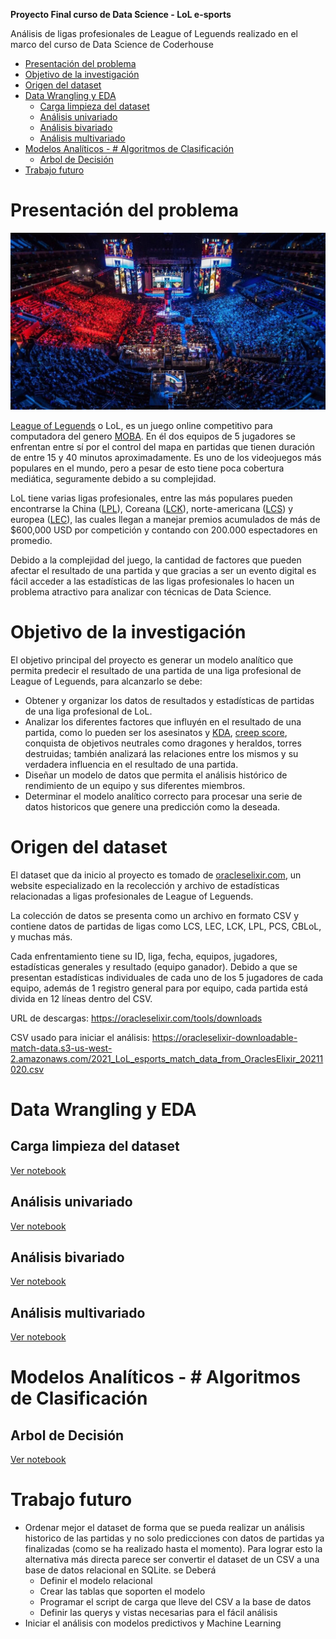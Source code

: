**Proyecto Final curso de Data Science - LoL e-sports**

Análisis de ligas profesionales de League of Leguends realizado en el marco del curso de Data Science de Coderhouse

- [Presentación del problema](#presentación-del-problema)
- [Objetivo de la investigación](#objetivo-de-la-investigación)
- [Origen del dataset](#origen-del-dataset)
- [Data Wrangling y EDA](#data-wrangling-y-eda)
  - [Carga limpieza del dataset](#carga-limpieza-del-dataset)
  - [Análisis univariado](#análisis-univariado)
  - [Análisis bivariado](#análisis-bivariado)
  - [Análisis multivariado](#análisis-multivariado)
- [Modelos Analíticos - # Algoritmos de Clasificación](#modelos-analíticos----algoritmos-de-clasificación)
  - [Arbol de Decisión](#arbol-de-decisión)
- [Trabajo futuro](#trabajo-futuro)

# Presentación del problema

![League of Legends E-sports](Images/lol-worlds.jpg)

[League of Leguends](https://es.wikipedia.org/wiki/League_of_Legends) o LoL, es un juego online competitivo para computadora del genero [MOBA](https://es.wikipedia.org/wiki/Videojuego_multijugador_de_arena_de_batalla_en_l%C3%ADnea). En él dos equipos de 5 jugadores se enfrentan entre sí por el control del mapa en partidas que tienen duración de entre 15 y 40 minutos aproximadamente. Es uno de los videojuegos más populares en el mundo, pero a pesar de esto tiene poca cobertura mediática, seguramente debido a su complejidad.

LoL tiene varias ligas profesionales, entre las más populares pueden encontrarse la China ([LPL](https://en.wikipedia.org/wiki/League_of_Legends_Pro_League)), Coreana ([LCK](https://en.wikipedia.org/wiki/League_of_Legends_Champions_Korea)), norte-americana ([LCS](https://en.wikipedia.org/wiki/League_Championship_Series_(esports))) y europea ([LEC](https://en.wikipedia.org/wiki/League_of_Legends_European_Championship)), las cuales llegan a manejar premios acumulados de más de $600,000 USD por competición y contando con 200.000 espectadores en promedio.

Debido a la complejidad del juego, la cantidad de factores que pueden afectar el resultado de una partida y que gracias a ser un evento digital es fácil acceder a las estadísticas de las ligas profesionales lo hacen un problema atractivo para analizar con técnicas de Data Science.


# Objetivo de la investigación

El objetivo principal del proyecto es generar un modelo analítico que permita predecir el resultado de una partida de una liga profesional de League of Leguends, para alcanzarlo se debe:

- Obtener y organizar los datos de resultados y estadísticas de partidas de una liga profesional de LoL.
- Analizar los diferentes factores que influyén en el resultado de una partida, como lo pueden ser los asesinatos y [KDA](https://leagueoflegends.fandom.com/wiki/Kill_to_Death_Ratio), [creep score](https://leagueoflegends.fandom.com/wiki/Farming), conquista de objetivos neutrales como dragones y heraldos, torres destruidas; también analizará las relaciones entre los mismos y su verdadera influencia en el resultado de una partida.
- Diseñar un modelo de datos que permita el análisis histórico de rendimiento de un equipo y sus diferentes miembros.
- Determinar el modelo analítico correcto para procesar una serie de datos historicos que genere una predicción como la deseada.



# Origen del dataset

El dataset que da inicio al proyecto es tomado de [oracleselixir.com](https://oracleselixir.com), un website especializado en la recolección y archivo de estadísticas relacionadas a ligas profesionales de League of Leguends. 

La colección de datos se presenta como un archivo en formato CSV y contiene datos de partidas de ligas como LCS, LEC, LCK, LPL, PCS, CBLoL, y muchas más.

Cada enfrentamiento tiene su ID, liga, fecha, equipos, jugadores, estadísticas generales y resultado (equipo ganador). Debido a que se presentan estadísticas
individuales de cada uno de los 5 jugadores de cada equipo, además de 1 registro general para por equipo, cada partida está divida en 12 líneas dentro del CSV.

URL de descargas: https://oracleselixir.com/tools/downloads

CSV usado para iniciar el análisis: https://oracleselixir-downloadable-match-data.s3-us-west-2.amazonaws.com/2021_LoL_esports_match_data_from_OraclesElixir_20211020.csv


# Data Wrangling y EDA

## Carga limpieza del dataset
[Ver notebook](Notebooks/Carga_y_limpieza.ipynb)

## Análisis univariado
[Ver notebook](Notebooks/Analisis_univariado.ipynb)

## Análisis bivariado
[Ver notebook](Notebooks/Analisis_bivariado.ipynb)

## Análisis multivariado
[Ver notebook](Notebooks/Analisis_multivariado.ipynb)


# Modelos Analíticos - # Algoritmos de Clasificación

## Arbol de Decisión
[Ver notebook](Notebooks/Algoritmos_clasificacion_1_arbol_de_decision.ipynb)


# Trabajo futuro

- Ordenar mejor el dataset de forma que se pueda realizar un análisis historico de las partidas y no solo predicciones con datos de partidas ya finalizadas (como se ha realizado hasta el momento). Para lograr esto la alternativa más directa parece ser convertir el dataset de un CSV a una base de datos relacional en SQLite. se Deberá
  - Definir el modelo relacional
  - Crear las tablas que soporten el modelo
  - Programar el script de carga que lleve del CSV a la base de datos
  - Definir las querys y vistas necesarias para el fácil análisis
- Iniciar el análisis con modelos predictivos y Machine Learning
